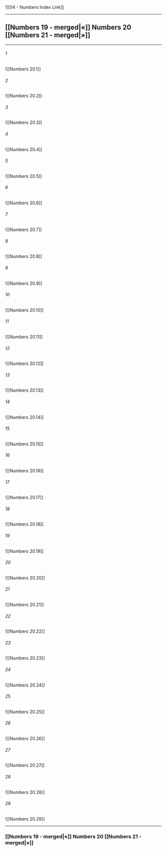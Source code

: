 ![[04 - Numbers Index Link]]

---
##  [[Numbers 19 - merged|«]] Numbers 20 [[Numbers 21 - merged|»]]

---

###### 1
![[Numbers 20.1]] 

###### 2
![[Numbers 20.2]] 

###### 3
![[Numbers 20.3]] 

###### 4
![[Numbers 20.4]]

###### 5 
![[Numbers 20.5]] 

###### 6
![[Numbers 20.6]] 

###### 7
![[Numbers 20.7]] 

###### 8
![[Numbers 20.8]] 

###### 9
![[Numbers 20.9]] 

###### 10
![[Numbers 20.10]] 

###### 11
![[Numbers 20.11]] 

###### 12
![[Numbers 20.12]]

###### 13
![[Numbers 20.13]] 

###### 14
![[Numbers 20.14]] 

###### 15
![[Numbers 20.15]]

###### 16
![[Numbers 20.16]] 

###### 17
![[Numbers 20.17]]

###### 18
![[Numbers 20.18]] 

###### 19
![[Numbers 20.19]] 

###### 20
![[Numbers 20.20]]

###### 21
![[Numbers 20.21]] 

###### 22
![[Numbers 20.22]] 

###### 23
![[Numbers 20.23]]

###### 24
![[Numbers 20.24]] 

###### 25
![[Numbers 20.25]]

###### 26
![[Numbers 20.26]] 

###### 27
![[Numbers 20.27]] 

###### 28
![[Numbers 20.28]]

###### 29
![[Numbers 20.29]] 


---
###  [[Numbers 19 - merged|«]] Numbers 20 [[Numbers 21 - merged|»]]